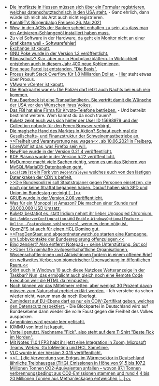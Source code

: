 * [Die Impfärzte in Hessen müssen sich über ein Formular registrieren, welches datenschutztechnisch in den USA steht.](https://www.kuketz-blog.de/corona-impfung-registrierung-fuer-betriebsaerzte-via-microsoft-forms/) - Ganz ehrlich, dann würde ich mich als Arzt auch nicht registrieren.
* [Kanal9TV: Bürgerdialog Freiberg 26. Mai 2021](https://www.youtube.com/watch?v=4ANcF6GrFd8)
* [Wow, in den AGBs der Banken scheint enhalten zu sein, als dass man ein Antivieren-Schlangenöl installiert haben muss.](https://www.kuketz-blog.de/antiviren-software-kann-eine-bank-den-nichteinsatz-dem-kunden-negativ-auslegen/)
* [Zu viel Software in der Hardware, da geht ein Monitor nicht an einer Grafikkarte weil - Softwarefehler!](https://www.borncity.com/blog/2021/06/06/geforce-gpu-probleme-bei-der-ausgabe-an-lg-oled-tv-der-cx-reihe/)
* [Exchange ist kaputt.](https://www.borncity.com/blog/2021/06/05/exchange-online-strung-beim-backend-data-processing-4-6-2021/)
* [GNU Poke wurde in der Version 1.3 veröffentlicht.](https://www.phoronix.com/scan.php?page=news_item&px=GNU-Poke-1.3)
* [Klimaschutz? Klar, aber nur in Hochglanzblättern. In Wirklichkeit entstehen auch in diesem Jahr 400 neue Kohlemienen.](https://netzfrauen.org/2021/06/05/climate-5/)
* [Eine neue Partei ist entstanden, "Die Basis".](https://netzpolitik.org/2021/die-basis-eine-schrecklich-nette-partei/)
* [Prosus kauft Stack Overflow für 1,8 Milliarden Dollar.](https://www.borncity.com/blog/2021/06/04/stack-overflow-von-investment-firma-prosus-gekauft/) - [Hier](https://de.wikipedia.org/wiki/Prosus) steht etwas über Prosus.
* [VMware vCenter ist kaputt.](https://blog.fefe.de/?ts=9e458808)
* [Die Blockpartei war es: Die Polizei darf jetzt auch Nachts bei euch rein kommen.](https://blog.fefe.de/?ts=9e458808)
* [Frau Baerbock ist eine Transatlantikerin. Sie vertritt damit die Wünsche der USA vor den Wünschen ihres Volkes.](https://blog.fefe.de/?ts=9e4264e9)
* [Das FBI hat eine Firma für Krypto-Telefone betrieben.](https://blog.fefe.de/?ts=9e41e84f) - Und betreibt bestimmt weitere. Wem kannst du da noch trauen?
* [Kuketz zeigt euch was sich hinter der User ID 15698979 und der Collection nobody für den Fenec Browser verbirgt.](https://www.kuketz-blog.de/howto-beliebige-add-ons-in-fennec-auf-android-installieren/)
* [Die magische Hand des Marktes in Aktion? Schaut euch mal die Gesellschafts- und Finanzstruktur der Schweinemastbetriebe an.](https://netzfrauen.org/2021/06/08/pigs-2/)
* [>>Freiheit und Verantwortung neu wagen<<, ab 10.06.2021 in Freiberg.](https://www.mdr.de/nachrichten/sachsen/chemnitz/freiberg/corona-genehmigung-modellprojekt-freiberg-100.html)
* [LibreWolf ist das, was Firefox sein will.](https://www.kuketz-blog.de/librewolf-datensendeverhalten-desktop-version-browser-check-teil8/)
* [NewPipe wurde in der Version 0.21.4 veröffentlicht.](https://newpipe.net/blog/pinned/release/newpipe-0.21.4-released/)
* [KDE Plasma wurde in der Version 5.22 veröffentlicht.](https://www.phoronix.com/scan.php?page=news_item&px=KDE-Plasma-5.22)
* [MyDumper macht viele Sachen richtig, wenn es um das Sichern von MySQL/MariaDB-Datenbanken geht.](https://www.percona.com/blog/2021/06/08/restore-strategies-with-mydumper/)
* [`LocalCDN` ist ein Fork von `Decentraleyes` welches euch von den lästigen Datenkraken der CDN's befreit.](https://www.kuketz-blog.de/localcdn-verbessertes-decentraleyes-add-on-fuer-firefox/)
* [>>Die Bundespolizei soll Staatstrojaner gegen Personen einsetzen, die noch gar keine Straftat begangen haben. Darauf haben sich SPD und Union im Bundestag geeinigt [...]<<](https://netzpolitik.org/2021/bundespolizeigesetz-grosse-koalition-einigt-sich-auf-staatstrojaner-einsatz-schon-vor-straftaten/)
* [GRUB wurde in der Version 2.06 veröffentlicht.](https://www.phoronix.com/scan.php?page=news_item&px=GRUB-2.06-Released)
* [Was für ein Monopol ist Amazon? Die machen einer Stunde runf 30.000.000 USD Umsatz.](https://www.borncity.com/blog/2021/06/09/der-ausfall-der-fastly-cloud-server-und-die-folgen/)
* [Kuketz bestätigt es, statt Iridium nehmt ihr lieber Ungoogled Chromium.](https://www.kuketz-blog.de/iridium-browser-datensendeverhalten-desktop-version-browser-check-teil7/)
* [`Get-SmbServerConfiguration` und `Enable-WindowsOptionalFeature -Online -FeatureName smb1protocol`, wenn es denn nötig ist.](http://woshub.com/smb-1-0-support-in-windows-server-2012-r2/)
* [OpenZFS ist auch für einen HCL Domino gut.](http://blog.nashcom.de/nashcomblog.nsf/dx/anyone-using-zfs-on-linux-for-domino.htm)
* [>>FragDenStaat und abgeordnetenwatch.de starten eine Kampagne, um Lobbykontakte der Bundesregierung offenzulegen.<<](https://netzpolitik.org/2021/lobbyregister-kampagne-will-lobbykontakte-der-bundesregierung-offenlegen/)
* [Bing zensiert? Also entfernt Notepad++ seine Unterstützung. Gut so!](https://www.bleepingcomputer.com/news/software/notepad-plus-plus-drops-bing-after-tank-man-censorship-fiasco/)
* [>>Über 175 namhafte zivilgesellschaftliche Organisationen, Wissenschaftler:innen und Aktivist:innen fordern in einem offenen Brief ein weltweites Verbot von biometrischer Überwachung im öffentlichen Raum.<<](https://netzpolitik.org/2021/kampagne-grosses-weltweites-buendnis-fordert-verbot-biometrischer-ueberwachung/)
* [Stört euch in Windows 10 auch diese Nutzlose Wetteranzeige in der Taskbar? Nun, das ermöglicht auch gleich noch eine Remote Code Execution weil die HTML da reinpusten.](https://blog.fefe.de/?ts=9e3e52e9)
* [Noch können wir das Mittelmeer retten, aber wenigst 30 Prozent davon müssen zum Naturschutzgebiet erklärt werden.](https://www.sonnenseite.com/de/umwelt/das-mittelmeer-wird-durch-die-klimakrise-am-staerksten-erhitzt/) - Ich verstehe da schon wieder nicht, warum man da noch überlegt.
* [Zumindest auf EU-Ebene darf es nur ein COIV-Zertifikat geben, welches den Datenscutz respektiert.](https://www.patrick-breyer.de/piraten-eu-parlament-stimmt-datenschutzfreundlichen-covid-zertifikaten-zu/) - Die Blockpartei in Deutschland wird auf Bundesebene dann wieder die volle Faust gegen die Freiheit des Volkes auspacken.
* [Argentinien wird gerade leer gefischt.](https://usa.oceana.org/publications/reports/oceana-finds-hundreds-vessels-vanishing-along-argentinas-waters#)
* [IOMMU von Intel ist kaputt.](https://blog.fefe.de/?ts=9e3f94c5)
* [Vorteil genutzt, Nachname "Fick", also steht auf dem T-Shirt "Beste Fick im Norden".](https://tuxproject.de/blog/2021/06/frisch-gewichst-der-groebste-schreibfehler-im-norden/)
* [Mit Notes 11.0.1 FP3 habt ihr jetzt eine Integration in Zoom, Microsoft Teams, Webex, GoToMeeting und HCL Sametime.](http://blog.nashcom.de/nashcomblog.nsf/dx/hcl-domino-online-meeting-integration-available.htm)
* [VLC wurde in der Version 3.0.15 veröffentlicht.](https://www.borncity.com/blog/2021/06/10/vlc-3-0-15-freigegeben/)
* [>>[...] die Verwendung von Erdgas im Wärmesektor in Deutschland jährliche Treibhausgas (THG)-Emissionen in Höhe von 91,5 bis 107,2 Millionen Tonnen CO2-Äquivalenten anfallen – wovon 87,1 Tonnen verbrennungsbedingt aus CO2-Emissionen stammen und rund 4,4 bis 20 Millionen Tonnen aus Methanleckagen entweichen [...]<<](https://www.sonnenseite.com/de/energie/was-erdgas-wirklich-kostet-roadmap-fuer-den-fossilen-gasausstieg-im-waermesektor/)
